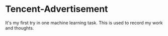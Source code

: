 # Tencent-Advertisement
It's my first try in one machine learning task. This is used to record my work and thoughts. 
